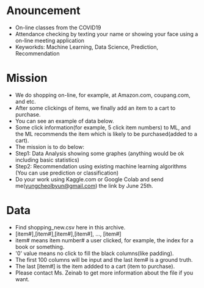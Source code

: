 # Anouncement
* On-line classes from the COVID19
* Attendance checking by texting your name or showing your face using a on-line meeting application
* Keyworkds: Machine Learning, Data Science, Prediction, Recommendation

# Mission
* We do shopping on-line, for example, at Amazon.com, coupang.com, and etc. 
* After some clickings of items, we finally add an item to a cart to purchase. 
* You can see an example of data below.
* Some click information(for example, 5 click item numbers) to ML, and the ML recommends the item which is likely to be purchased(added to a cart). 
* The mission is to do below:
* Step1: Data Analysis showing some graphes (anything would be ok including basic statistics)
* Step2: Recommendation using existing machine learning algorithms (You can use prediction or classification)
* Do your work using Kaggle.com or Google Colab and send me(yungcheolbyun@gmail.com) the link by June 25th.

# Data
* Find shopping_new.csv here in this archive.
* [item#],[item#],[item#],[item#], ..., [item#] 
* item# means item number# a user clicked, for example, the index for a book or something.
* '0' value means no click to fill the black columns(like padding). 
* The first 100 columns will be input and the last item# is a ground truth.
* The last [item#] is the item addded to a cart (item to purchase).  <br/>
* Please contact Ms. Zeinab to get more information about the file if you want.
